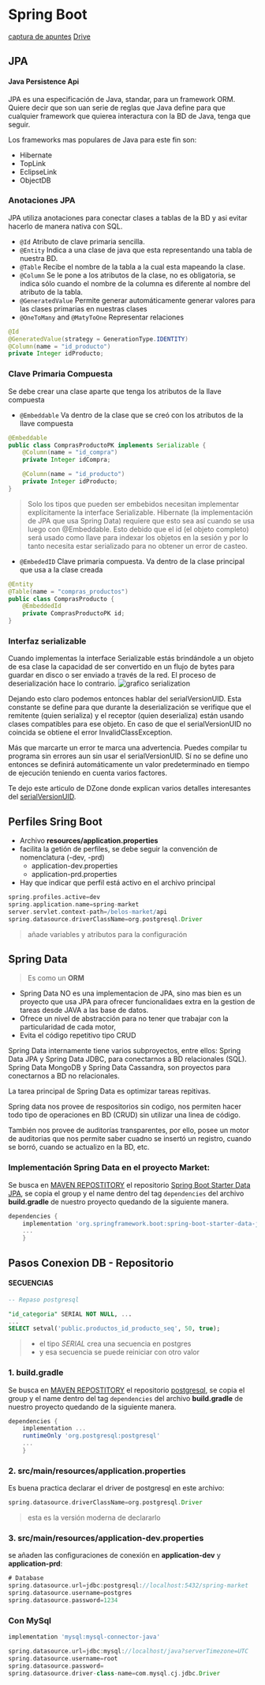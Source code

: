 # Spring Boot
[captura de apuntes](https://docs.google.com/document/d/1whzY5DwcKjnMf2dsteM3sRMzqClnMa-p1IHvUeYaE94/edit)
[Drive](https://drive.google.com/drive/u/2/folders/1Clc8eVCVBgdpDvaUh8ScybhTWufs8jzd)

## JPA
#### Java Persistence Api
JPA  es una especificación de Java, standar, para un framework ORM. Quiere decir que son uan serie de reglas que Java define para que cualquier framework que quierea interactura con la BD de Java, tenga que seguir.

Los frameworks mas populares de Java para este fin son:

* Hibernate
* TopLink
* EclipseLink
* ObjectDB

### Anotaciones JPA
JPA utiliza anotaciones para conectar clases a tablas de la BD y asi evitar hacerlo de manera nativa con SQL.

* `@Id` Atributo de clave primaria sencilla.
* `@Entity` Indica a una clase de java que esta representando una tabla de nuestra BD.
* `@Table`  Recibe el nombre de la tabla a la cual esta mapeando la clase.
* `@Column`  Se le pone a los atributos de la clase, no es obligatoria, se indica sólo cuando el nombre de la columna es diferente al nombre del atributo de la tabla.
* `@GeneratedValue`  Permite generar automáticamente generar valores para las clases primarias en nuestras clases
* `@OneToMany` and `@MatyToOne` Representar relaciones
```java
@Id
@GeneratedValue(strategy = GenerationType.IDENTITY)
@Column(name = "id_producto")
private Integer idProducto;
```
### Clave Primaria Compuesta
Se debe crear una clase aparte que tenga los atributos de la llave compuesta
* `@Embeddable` Va dentro de la clase que se creó con los atributos de la llave compuesta
```java
@Embeddable
public class ComprasProductoPK implements Serializable {
    @Column(name = "id_compra")
    private Integer idCompra;

    @Column(name = "id_producto")
    private Integer idProducto;
}
```
> Solo los tipos que pueden ser embebidos necesitan implementar explícitamente la interface Serializable. Hibernate (la implementación de JPA que usa Spring Data) requiere que esto sea así cuando se usa luego con @Embeddable.
> Esto debido que el id (el objeto completo) será usado como llave para indexar los objetos en la sesión y por lo tanto necesita estar serializado para no obtener un error de casteo.
* `@EmbededID` Clave primaria compuesta. Va dentro de la clase principal que usa a la clase creada
```java
@Entity
@Table(name = "compras_productos")
public class ComprasProducto {
    @EmbeddedId
    private ComprasProductoPK id;
}
```

### Interfaz serializable
Cuando implementas la interface Serializable estás brindándole a un objeto de esa clase la capacidad de ser convertido
en un flujo de bytes para guardar en disco o ser enviado a través de la red. 
El proceso de deserialización hace lo contrario. 
![grafico serialization](https://howtodoinjava.com/wp-content/uploads/Serialization-deserialization-demo.jpg)


Dejando esto claro podemos entonces hablar del serialVersionUID. Esta constante se define para que durante la 
deserialización se verifique que el remitente (quien serializa) y el receptor (quien deserializa) están usando clases 
compatibles para ese objeto. En caso de que el serialVersionUID no coincida se obtiene el error InvalidClassException.

Más que marcarte un error te marca una advertencia. Puedes compilar tu programa sin errores aun sin usar el 
serialVersionUID. Sí no se define uno entonces se definirá automáticamente un valor predeterminado en tiempo de 
ejecución teniendo en cuenta varios factores.

Te dejo este articulo de DZone donde explican varios detalles interesantes del 
[serialVersionUID](https://dzone.com/articles/what-is-serialversionuid).

## Perfiles Sring Boot
* Archivo **resources/application.properties**
* facilita la getión de perfiles, se debe seguir la convención de nomenclatura (-dev, -prd)
  * application-dev.properties
  * application-prd.properties
* Hay que indicar que perfil está activo en el archivo principal
```gradle
spring.profiles.active=dev
spring.application.name=spring-market
server.servlet.context-path=/belos-market/api
spring.datasource.driverClassName=org.postgresql.Driver
```
> añade variables y atributos para la configuración
  
## Spring Data
> Es como un **ORM**

* Spring Data NO es una implementacion de JPA, sino mas bien es un proyecto que usa JPA para ofrecer funcionalidaes extra en la gestion de tareas desde JAVA a las base de datos.
* Ofrece un nivel de abstracción para no tener que trabajar con la particularidad de cada motor,
* Evita el código repetitivo tipo CRUD

Spring Data internamente tiene varios subproyectos, entre ellos: Spring Data JPA y Spring Data JDBC, para conectarnos a BD relacionales (SQL). Spring Data MongoDB y Spring Data Cassandra, son proyectos para conectarnos a BD no relacionales.

La tarea principal de Spring Data es optimizar tareas repitivas.

Spring data nos provee de respositorios sin codigo, nos permiten hacer todo tipo de operaciones en BD (CRUD) sin utilizar una linea de código.

También nos provee de auditorías transparentes, por ello, posee un motor de auditorias que nos permite saber cuadno se insertó un registro, cuando se borró, cuando se actualizo en la BD, etc.


### Implementación Spring Data en el proyecto Market:
Se busca en [MAVEN REPOSTITORY](https://mvnrepository.com/) el repositorio [Spring Boot Starter Data JPA](https://mvnrepository.com/artifact/org.springframework.boot/spring-boot-starter-data-jpa),
se copia el group y el name dentro del tag `dependencies` del archivo **build.gradle** 
de nuestro proyecto quedando de la siguiente manera.
```gradle
dependencies { 
    implementation 'org.springframework.boot:spring-boot-starter-data-jpa'
    ...
    }
```


## Pasos Conexion DB - Repositorio
#### SECUENCIAS
```sql
-- Repaso postgresql

"id_categoria" SERIAL NOT NULL, ...
...
SELECT setval('public.productos_id_producto_seq', 50, true);
```
> * el tipo *SERIAL* crea una secuencia en postgres
> * y esa secuencia se puede reiniciar con otro valor

### 1. build.gradle
Se busca en [MAVEN REPOSTITORY](https://mvnrepository.com/) el repositorio [postgresql](https://mvnrepository.com/artifact/org.postgresql/postgresql),
se copia el group y el name dentro del tag `dependencies` del archivo **build.gradle**
de nuestro proyecto quedando de la siguiente manera.
```gradle
dependencies { 
    implementation ...
    runtimeOnly 'org.postgresql:postgresql'
    ...
    }
```

### 2. src/main/resources/application.properties
Es buena practica declarar el driver de postgresql en este archivo:
```gradle
spring.datasource.driverClassName=org.postgresql.Driver
```
> esta es la versión moderna de declararlo

### 3. src/main/resources/application-dev.properties
se añaden las configuraciones de conexión en **application-dev** y **application-prd**: 
```gradle
# Database
spring.datasource.url=jdbc:postgresql://localhost:5432/spring-market
spring.datasource.username=postgres
spring.datasource.password=1234
```

### Con MySql
```gradle
implementation 'mysql:mysql-connector-java'
```
```gradle
spring.datasource.url=jdbc:mysql://localhost/java?serverTimezone=UTC
spring.datasource.username=root
spring.datasource.password=
spring.datasource.driver-class-name=com.mysql.cj.jdbc.Driver
```
